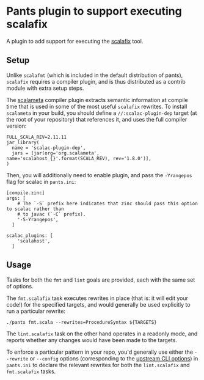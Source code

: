 # Pants plugin to support executing scalafix

A plugin to add support for executing the [scalafix](https://scalacenter.github.io/scalafix/) tool.

## Setup

Unlike `scalafmt` (which is included in the default distribution of pants), `scalafix` requires a
compiler plugin, and is thus distributed as a contrib module with extra setup steps.

The [scalameta](http://scalameta.org/) compiler plugin extracts semantic information at compile
time that is used in some of the most useful `scalafix` rewrites. To install `scalameta` in your
build, you should define a `//:scalac-plugin-dep` target (at the root of your repository) that
references it, and uses the full compiler version:

```
FULL_SCALA_REV=2.11.11
jar_library(
  name = 'scalac-plugin-dep',
  jars = [jar(org='org.scalameta', name='scalahost_{}'.format(SCALA_REV), rev='1.8.0')],
)
```

Then, you will additionally need to enable plugin, and pass the `-Yrangepos` flag for scalac
in `pants.ini`:
```
[compile.zinc]
args: [
    # The `-S` prefix here indicates that zinc should pass this option to scalac rather than
    # to javac (`-C` prefix).
    '-S-Yrangepos',
  ]

scalac_plugins: [
    'scalahost',
  ]
```

## Usage

Tasks for both the `fmt` and `lint` goals are provided, each with the same set of options.

The `fmt.scalafix` task executes rewrites in place (that is: it will edit your code!) for the
specified targets, and would generally be used explicitly to run a particular rewrite:
```
./pants fmt.scala --rewrites=ProcedureSyntax ${TARGETS}
```

The `lint.scalafix` task on the other hand operates in a readonly mode, and reports whether
any changes would have been made to the targets.

To enforce a particular pattern in your repo, you'd generally use either the `--rewrite` or
`--config` options (corresponding to the
[upstream CLI options](https://scalacenter.github.io/scalafix/#--help)) in `pants.ini` to declare
the relevant rewrites for both the `lint.scalafix` and `fmt.scalafix` tasks.
